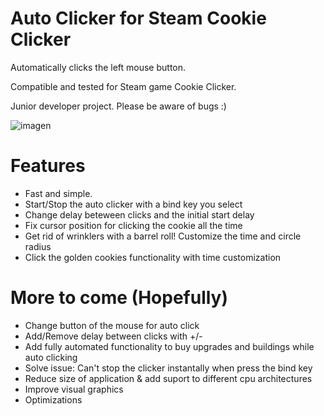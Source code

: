 # Auto Clicker for Steam Cookie Clicker

Automatically clicks the left mouse button.

Compatible and tested for Steam game Cookie Clicker.

Junior developer project. Please be aware of bugs :)


![imagen](https://user-images.githubusercontent.com/56929468/132263872-f4528d74-0165-48eb-8519-a4ddee7cae21.png)


# Features

- Fast and simple.
- Start/Stop the auto clicker with a bind key you select
- Change delay beteween clicks and the initial start delay
- Fix cursor position for clicking the cookie all the time
- Get rid of wrinklers with a barrel roll! Customize the time and circle radius
- Click the golden cookies functionality with time customization


# More to come (Hopefully)
- Change button of the mouse for auto click
- Add/Remove delay between clicks with +/-
- Add fully automated functionality to buy upgrades and buildings while auto clicking
- Solve issue: Can't stop the clicker instantally when press the bind key
- Reduce size of application & add suport to different cpu architectures
- Improve visual graphics
- Optimizations
